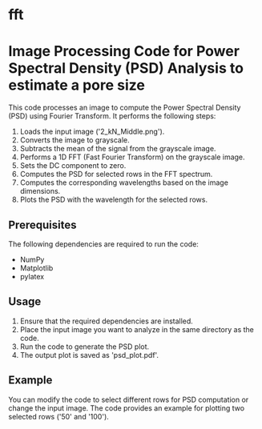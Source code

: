 # fft
# Image Processing Code for Power Spectral Density (PSD) Analysis to estimate a pore size

This code processes an image to compute the Power Spectral Density (PSD) using Fourier Transform. It performs the following steps:

1. Loads the input image ('2_kN_Middle.png').
2. Converts the image to grayscale.
3. Subtracts the mean of the signal from the grayscale image.
4. Performs a 1D FFT (Fast Fourier Transform) on the grayscale image.
5. Sets the DC component to zero.
6. Computes the PSD for selected rows in the FFT spectrum.
7. Computes the corresponding wavelengths based on the image dimensions.
8. Plots the PSD with the wavelength for the selected rows.

## Prerequisites

The following dependencies are required to run the code:

- NumPy
- Matplotlib
- pylatex

## Usage

1. Ensure that the required dependencies are installed.
2. Place the input image you want to analyze in the same directory as the code.
3. Run the code to generate the PSD plot.
4. The output plot is saved as 'psd_plot.pdf'.

## Example

You can modify the code to select different rows for PSD computation or change the input image. The code provides an example for plotting two selected rows ('50' and '100').

